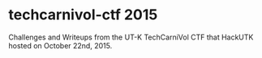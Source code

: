 # techcarnivol-ctf 2015
Challenges and Writeups from the UT-K TechCarniVol CTF that HackUTK hosted on October 22nd, 2015.
